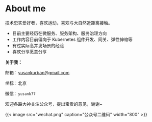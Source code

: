 # About me


技术忠实爱好者，喜欢运动，喜欢与大自然近距离接触。

- 目前主要经历在微服务、服务架构、服务治理方向
- 工作内容目前偏向于 Kubernetes 组件开发、网关、弹性伸缩等
- 有过实际高并发场景的经验
- 喜欢分享愿意分享

**关于我：**

邮箱：yusankurban@gmail.com

坐标：北京

微信：`yusank77`

欢迎各路大神关注公众号，提出宝贵的意见，谢谢~

{{< image src="wechat.png" caption="公众号二维码" width="800" >}}


